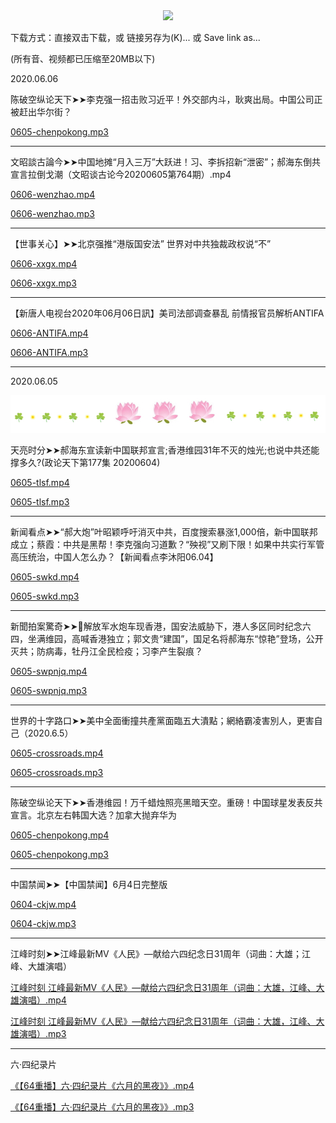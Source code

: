 <div align="center"><a href="https://bit.ly/2VIs51L"><IMG SRC="https://github.com/gofanben/gm/blob/master/img-2/swspip.jpg" width=640></a></div>
</p>


下载方式：直接双击下载，或 链接另存为(K)... 或 Save link as...

(所有音、视频都已压缩至20MB以下)

2020.06.06

 <!-- 中国禁闻➤➤【中国禁闻】6月5日完整版

<a href="https://github.com/gofanben/gm/blob/master/git-download/0604-ckjw.mp4?raw=true"> 0604-ckjw.mp4</a>

<a href="https://github.com/gofanben/gm/blob/master/git-download/0604-ckjw.mp3?raw=true"> 0604-ckjw.mp3</a>
<hr> -->

陈破空纵论天下➤➤李克强一招击败习近平！外交部内斗，耿爽出局。中国公司正被赶出华尔街？

<a href="https://github.com/gofanben/gm/blob/master/git-download/0606-chenpokong.mp3?raw=true"> 0605-chenpokong.mp3</a>
<hr>

文昭談古論今➤➤中国地摊“月入三万”大跃进！习、李拆招新“泄密”；郝海东倒共宣言拉倒戈潮（文昭谈古论今20200605第764期）.mp4

<a href="https://github.com/gofanben/gm/blob/master/git-download/0606-wenzhao.mp4?raw=true"> 0606-wenzhao.mp4</a>

<a href="https://github.com/gofanben/gm/blob/master/git-download/0606-wenzhao.mp3?raw=true"> 0606-wenzhao.mp3</a>
<hr>

【世事关心】➤➤北京强推“港版国安法” 世界对中共独裁政权说“不”

<a href="https://github.com/gofanben/gm/blob/master/git-download/0606-xxgx.mp4?raw=true"> 0606-xxgx.mp4</a>

<a href="https://github.com/gofanben/gm/blob/master/git-download/0606-xxgx.mp3?raw=true">0606-xxgx.mp3</a>
<hr>

【新唐人电视台2020年06月06日訊】美司法部调查暴乱 前情报官员解析ANTIFA 

<a href="https://github.com/gofanben/gm/blob/master/git-download/0606-ANTIFA.mp4?raw=true"> 0606-ANTIFA.mp4</a>

<a href="https://github.com/gofanben/gm/blob/master/git-download/0606-ANTIFA.mp3?raw=true">0606-ANTIFA.mp3</a>
<hr>

2020.06.05

<div align="center"><IMG SRC="img/fngrchn3.jpg" width=580></div></p>

天亮时分➤➤郝海东宣读新中国联邦宣言;香港维园31年不灭的烛光;也说中共还能撑多久?(政论天下第177集 20200604)

<a href="https://github.com/gofanben/gm/blob/master/git-download/0605-tlsf.mp4?raw=true"> 0605-tlsf.mp4</a>


<a href="https://github.com/gofanben/gm/blob/master/git-download/0605-tlsf.mp3?raw=true"> 0605-tlsf.mp3</a>
<hr>

新闻看点➤➤“郝大炮”叶昭颖呼吁消灭中共，百度搜索暴涨1,000倍，新中国联邦成立；蔡霞：中共是黑帮！李克强向习道歉？“殃视”又刷下限！如果中共实行军管高压统治，中国人怎么办？【新闻看点李沐阳06.04】

<a href="https://github.com/gofanben/gm/blob/master/git-download/0605-swkd.mp4?raw=true"> 0605-swkd.mp4</a>

<a href="https://github.com/gofanben/gm/blob/master/git-download/0605-swkd.mp3?raw=true"> 0605-swkd.mp3</a>
<hr>

新聞拍案驚奇➤➤🚨解放军水炮车现香港，国安法威胁下，港人多区同时纪念六四，坐满维园，高喊香港独立；郭文贵“建国”，国足名将郝海东“惊艳”登场，公开灭共；防病毒，牡丹江全民检疫；习李产生裂痕？

<a href="https://github.com/gofanben/gm/blob/master/git-download/0605-swpnjq.mp4?raw=true"> 0605-swpnjq.mp4</a>

<a href="https://github.com/gofanben/gm/blob/master/git-download/0605-swpnjq.mp3?raw=true"> 0605-swpnjq.mp3</a>
<hr>

世界的十字路口➤➤美中全面衝撞共產黨面臨五大潰點；網絡霸凌害別人，更害自己（2020.6.5）

<a href="https://github.com/gofanben/gm/blob/master/git-download/0605-crossroads.mp4?raw=true"> 0605-crossroads.mp4</a>

<a href="https://github.com/gofanben/gm/blob/master/git-download/0605-crossroads.mp3?raw=true"> 0605-crossroads.mp3</a>
<hr>

陈破空纵论天下➤➤香港维园！万千蜡烛照亮黑暗天空。重磅！中国球星发表反共宣言。北京左右韩国大选？加拿大抛弃华为

<a href="https://github.com/gofanben/gm/blob/master/git-download/0605-chenpokong.mp4?raw=true"> 0605-chenpokong.mp4</a>

<a href="https://github.com/gofanben/gm/blob/master/git-download/0605-chenpokong.mp3?raw=true"> 0605-chenpokong.mp3</a>
<hr>

中国禁闻➤➤【中国禁闻】6月4日完整版

<a href="https://github.com/gofanben/gm/blob/master/git-download/0604-ckjw.mp4?raw=true"> 0604-ckjw.mp4</a>

<a href="https://github.com/gofanben/gm/blob/master/git-download/0604-ckjw.mp3?raw=true"> 0604-ckjw.mp3</a>
<hr>


江峰时刻➤➤江峰最新MV《人民》—献给六四纪念日31周年（词曲：大雄；江峰、大雄演唱）

<a href="https://github.com/gofanben/gm/blob/master/git-download/%E6%B1%9F%E5%B3%B0%E6%9C%80%E6%96%B0MV%E3%80%8A%E4%BA%BA%E6%B0%91%E3%80%8B%E2%80%94%E7%8D%BB%E7%B5%A6%E5%85%AD%E5%9B%9B%E7%B4%80%E5%BF%B5%E6%97%A531%E9%80%B1%E5%B9%B4%EF%BC%88%E8%A9%9E%E6%9B%B2%EF%BC%9A%E5%A4%A7%E9%9B%84%EF%BC%8C%E6%B1%9F%E5%B3%B0%E3%80%81%E5%A4%A7%E9%9B%84%E6%BC%94%E5%94%B1%EF%BC%89.mp4?raw=true">江峰时刻 江峰最新MV《人民》—献给六四纪念日31周年（词曲：大雄，江峰、大雄演唱）.mp4</a>

<a href="https://github.com/gofanben/gm/blob/master/git-download/%E6%B1%9F%E5%B3%B0%E6%9C%80%E6%96%B0MV%E3%80%8A%E4%BA%BA%E6%B0%91%E3%80%8B%E2%80%94%E7%8D%BB%E7%B5%A6%E5%85%AD%E5%9B%9B%E7%B4%80%E5%BF%B5%E6%97%A531%E9%80%B1%E5%B9%B4%EF%BC%88%E8%A9%9E%E6%9B%B2%EF%BC%9A%E5%A4%A7%E9%9B%84%EF%BC%8C%E6%B1%9F%E5%B3%B0%E3%80%81%E5%A4%A7%E9%9B%84%E6%BC%94%E5%94%B1%EF%BC%89.mp3?raw=true"> 江峰时刻 江峰最新MV《人民》—献给六四纪念日31周年（词曲：大雄，江峰、大雄演唱）.mp3</a>
<hr>

六·四纪录片

<a href="https://github.com/gofanben/gm/blob/master/git-download/%E3%80%9064%E9%87%8D%E6%92%AD%E3%80%91%E5%85%AD%C2%B7%E5%9B%9B%E7%B4%80%E9%8C%84%E7%89%87%E3%80%8A%E5%85%AD%E6%9C%88%E7%9A%84%E9%BB%91%E5%A4%9C%E3%80%8B.mp4?raw=true"> 《【64重播】六·四纪录片《六月的黑夜》》.mp4</a>


<a href="https://github.com/gofanben/gm/blob/master/git-download/%E3%80%9064%E9%87%8D%E6%92%AD%E3%80%91%E5%85%AD%C2%B7%E5%9B%9B%E7%B4%80%E9%8C%84%E7%89%87%E3%80%8A%E5%85%AD%E6%9C%88%E7%9A%84%E9%BB%91%E5%A4%9C%E3%80%8B.mp3?raw=true"> 《【64重播】六·四纪录片《六月的黑夜》》.mp3</a>

